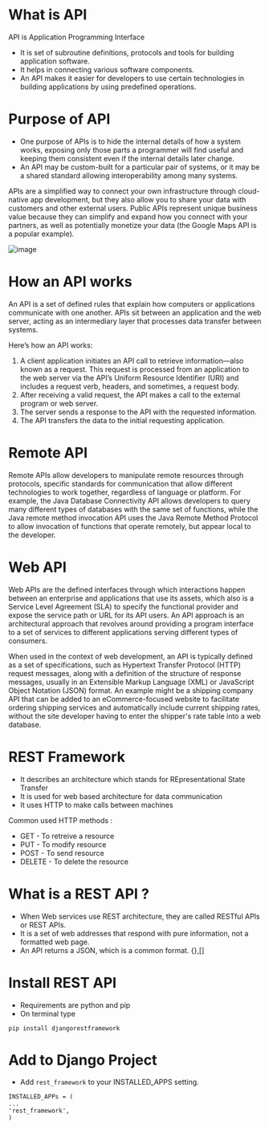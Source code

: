 # What is API

API is Application Programming Interface

* It is set of subroutine definitions, protocols and tools for building application software. 
* It helps in connecting various software components.
* An API makes it easier for developers to use certain technologies in building applications by using predefined operations. 


# Purpose of API

* One purpose of APIs is to hide the internal details of how a system works, exposing only those parts a programmer will find useful and keeping them consistent even if the internal details later change. 
* An API may be custom-built for a particular pair of systems, or it may be a shared standard allowing interoperability among many systems.

APIs are a simplified way to connect your own infrastructure through cloud-native app development, but they also allow you to share your data with customers and other external users. Public APIs represent unique business value because they can simplify and expand how you connect with your partners, as well as potentially monetize your data (the Google Maps API is a popular example).

![image](https://user-images.githubusercontent.com/11299574/128553402-edb17898-d99e-4b1c-b162-fc838609420a.png)

# How an API works

An API is a set of defined rules that explain how computers or applications communicate with one another. APIs sit between an application and the web server, acting as an intermediary layer that processes data transfer between systems.

Here’s how an API works:

1. A client application initiates an API call to retrieve information—also known as a request. This request is processed from an application to the web server via the API’s Uniform Resource Identifier (URI) and includes a request verb, headers, and sometimes, a request body.
2. After receiving a valid request, the API makes a call to the external program or web server.
3. The server sends a response to the API with the requested information.
4. The API transfers the data to the initial requesting application.

# Remote API

Remote APIs allow developers to manipulate remote resources through protocols, specific standards for communication that allow different technologies to work together, regardless of language or platform. For example, the Java Database Connectivity API allows developers to query many different types of databases with the same set of functions, while the Java remote method invocation API uses the Java Remote Method Protocol to allow invocation of functions that operate remotely, but appear local to the developer.

# Web API 

Web APIs are the defined interfaces through which interactions happen between an enterprise and applications that use its assets, which also is a Service Level Agreement (SLA) to specify the functional provider and expose the service path or URL for its API users. An API approach is an architectural approach that revolves around providing a program interface to a set of services to different applications serving different types of consumers.

When used in the context of web development, an API is typically defined as a set of specifications, such as Hypertext Transfer Protocol (HTTP) request messages, along with a definition of the structure of response messages, usually in an Extensible Markup Language (XML) or JavaScript Object Notation (JSON) format. An example might be a shipping company API that can be added to an eCommerce-focused website to facilitate ordering shipping services and automatically include current shipping rates, without the site developer having to enter the shipper's rate table into a web database. 

# REST Framework 

* It describes an architecture which stands for REpresentational State Transfer
* It is used for web based architecture for data communication
* It uses HTTP to make calls between machines

Common used HTTP methods : 

* GET  - To retreive a resource
* PUT - To modify resource
* POST - To send resource
* DELETE - To delete the resource

# What is a REST API ? 

* When Web services use REST architecture, they are called RESTful APIs or REST APIs.
* It is a set of web addresses that respond with pure information, not a formatted web page.
* An API returns a JSON, which is a common format. {},[]

# Install REST API

* Requirements are python and pip 
* On terminal type 
```
pip install djangorestframework
```

# Add to Django Project

* Add `rest_framework` to your INSTALLED_APPS setting.
```
INSTALLED_APPs = (
...
'rest_framework',
)
```
